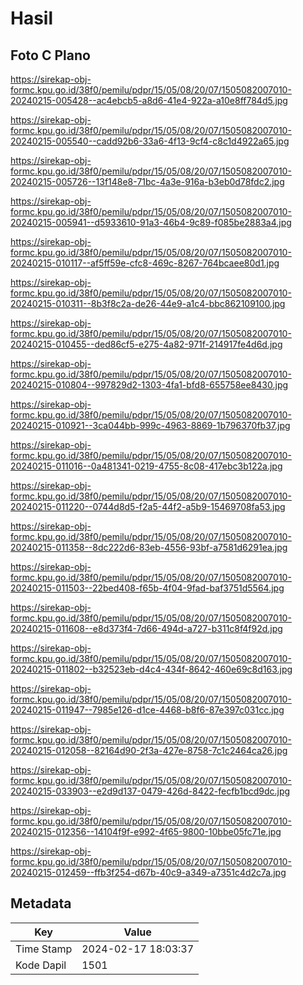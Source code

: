 # Hasil

## Foto C Plano

https://sirekap-obj-formc.kpu.go.id/38f0/pemilu/pdpr/15/05/08/20/07/1505082007010-20240215-005428--ac4ebcb5-a8d6-41e4-922a-a10e8ff784d5.jpg

https://sirekap-obj-formc.kpu.go.id/38f0/pemilu/pdpr/15/05/08/20/07/1505082007010-20240215-005540--cadd92b6-33a6-4f13-9cf4-c8c1d4922a65.jpg

https://sirekap-obj-formc.kpu.go.id/38f0/pemilu/pdpr/15/05/08/20/07/1505082007010-20240215-005726--13f148e8-71bc-4a3e-916a-b3eb0d78fdc2.jpg

https://sirekap-obj-formc.kpu.go.id/38f0/pemilu/pdpr/15/05/08/20/07/1505082007010-20240215-005941--d5933610-91a3-46b4-9c89-f085be2883a4.jpg

https://sirekap-obj-formc.kpu.go.id/38f0/pemilu/pdpr/15/05/08/20/07/1505082007010-20240215-010117--af5ff59e-cfc8-469c-8267-764bcaee80d1.jpg

https://sirekap-obj-formc.kpu.go.id/38f0/pemilu/pdpr/15/05/08/20/07/1505082007010-20240215-010311--8b3f8c2a-de26-44e9-a1c4-bbc862109100.jpg

https://sirekap-obj-formc.kpu.go.id/38f0/pemilu/pdpr/15/05/08/20/07/1505082007010-20240215-010455--ded86cf5-e275-4a82-971f-214917fe4d6d.jpg

https://sirekap-obj-formc.kpu.go.id/38f0/pemilu/pdpr/15/05/08/20/07/1505082007010-20240215-010804--997829d2-1303-4fa1-bfd8-655758ee8430.jpg

https://sirekap-obj-formc.kpu.go.id/38f0/pemilu/pdpr/15/05/08/20/07/1505082007010-20240215-010921--3ca044bb-999c-4963-8869-1b796370fb37.jpg

https://sirekap-obj-formc.kpu.go.id/38f0/pemilu/pdpr/15/05/08/20/07/1505082007010-20240215-011016--0a481341-0219-4755-8c08-417ebc3b122a.jpg

https://sirekap-obj-formc.kpu.go.id/38f0/pemilu/pdpr/15/05/08/20/07/1505082007010-20240215-011220--0744d8d5-f2a5-44f2-a5b9-15469708fa53.jpg

https://sirekap-obj-formc.kpu.go.id/38f0/pemilu/pdpr/15/05/08/20/07/1505082007010-20240215-011358--8dc222d6-83eb-4556-93bf-a7581d6291ea.jpg

https://sirekap-obj-formc.kpu.go.id/38f0/pemilu/pdpr/15/05/08/20/07/1505082007010-20240215-011503--22bed408-f65b-4f04-9fad-baf3751d5564.jpg

https://sirekap-obj-formc.kpu.go.id/38f0/pemilu/pdpr/15/05/08/20/07/1505082007010-20240215-011608--e8d373f4-7d66-494d-a727-b311c8f4f92d.jpg

https://sirekap-obj-formc.kpu.go.id/38f0/pemilu/pdpr/15/05/08/20/07/1505082007010-20240215-011802--b32523eb-d4c4-434f-8642-460e69c8d163.jpg

https://sirekap-obj-formc.kpu.go.id/38f0/pemilu/pdpr/15/05/08/20/07/1505082007010-20240215-011947--7985e126-d1ce-4468-b8f6-87e397c031cc.jpg

https://sirekap-obj-formc.kpu.go.id/38f0/pemilu/pdpr/15/05/08/20/07/1505082007010-20240215-012058--82164d90-2f3a-427e-8758-7c1c2464ca26.jpg

https://sirekap-obj-formc.kpu.go.id/38f0/pemilu/pdpr/15/05/08/20/07/1505082007010-20240215-033903--e2d9d137-0479-426d-8422-fecfb1bcd9dc.jpg

https://sirekap-obj-formc.kpu.go.id/38f0/pemilu/pdpr/15/05/08/20/07/1505082007010-20240215-012356--14104f9f-e992-4f65-9800-10bbe05fc71e.jpg

https://sirekap-obj-formc.kpu.go.id/38f0/pemilu/pdpr/15/05/08/20/07/1505082007010-20240215-012459--ffb3f254-d67b-40c9-a349-a7351c4d2c7a.jpg


## Metadata

| Key        | Value               |
| ---------- | ------------------- |
| Time Stamp | 2024-02-17 18:03:37 |
| Kode Dapil | 1501                |



